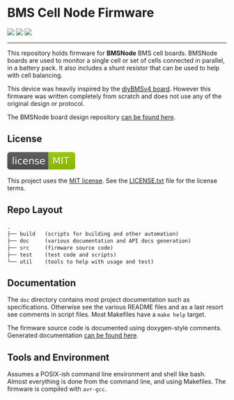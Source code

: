 BMS Cell Node Firmware
======================

[![](https://gitlab.com/kroesche/bmsnode/badges/master/pipeline.svg)](https://gitlab.com/kroesche/bmsnode/pipelines)
[![](https://gitlab.com/kroesche/bmsnode/badges/master/coverage.svg)](https://gitlab.com/kroesche/bmsnode/-/jobs/artifacts/master/file/test/reports/bmstest-coverage.html?job=test)
[![](https://gitlab.com/kroesche/bmsnode/-/jobs/artifacts/master/raw/test/reports/check-badge.svg?job=test)](https://gitlab.com/kroesche/bmsnode/-/jobs/artifacts/master/file/test/reports/check/index.html?job=test)

* * * * *

This repository holds firmware for **BMSNode** BMS cell boards. BMSNode boards
are used to monitor a single cell or set of cells connected in parallel, in a
battery pack. It also includes a shunt resistor that can be used to help with
cell balancing.

This device was heavily inspired by the
[diyBMSv4 board](https://github.com/stuartpittaway/diyBMSv4). However this
firmware was written completely from scratch and does not use any of the
original design or protocol.

The BMSNode board design repository
[can be found here](https://gitlab.com/kroesche/bmsnode_board).

License
-------

[![](doc/img/license-badge.svg)](https://opensource.org/licenses/MIT)

This project uses the [MIT license](https://opensource.org/licenses/MIT).
See the [LICENSE.txt](LICENSE.txt) file for the license terms.

Repo Layout
-----------

```
.
├── build   (scripts for building and other automation)
├── doc     (various documentation and API docs generation)
├── src     (firmware source code)
├── test    (test code and scripts)
└── util    (tools to help with usage and test)
```

Documentation
-------------

The `doc` directory contains most project documentation such as specifications.
Otherwise see the various README files and as a last resort see comments in
script files. Most Makefiles have a `make help` target.

The firmware source code is documented using doxygen-style comments. Generated
documentation [can be found here](https://kroesche.gitlab.io/bmsnode/html/index.html).

Tools and Environment
---------------------

Assumes a POSIX-ish command line environment and shell like bash. Almost
everything is done from the command line, and using Makefiles. The firmware is
compiled with `avr-gcc`.

